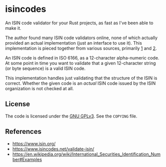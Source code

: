 isincodes
=========

An ISIN code validator for your Rust projects, as fast as I've been able to make
it.

The author found many ISIN code validators online, none of which actually
provided an actual implementation (just an interface to use it). This
implementation is pieced together from various sources, primarily [1] and [2].

An ISIN code is defined in ISO 6166, as a 12-character alpha-numeric code. At
some point in time you want to validate that a given 12-character string (or
byte sequence) is a valid ISIN code.

This implementation handles just validating that the structure of the ISIN is
correct. Whether the given code is an _actual_ ISIN code issued by the ISIN
organization is not checked at all.

License
-------

The code is licensed under the [GNU
GPLv3](https://choosealicense.com/licenses/gpl-3.0/). See the `COPYING` file.

References
----------

 - https://www.isin.org/
 - https://www.isincodes.net/validate-isin/
 - https://en.wikipedia.org/wiki/International_Securities_Identification_Number#Examples

[1]: https://en.wikipedia.org/wiki/International_Securities_Identification_Number#Examples
[2]: https://rosettacode.org/wiki/Validate_International_Securities_Identification_Number
